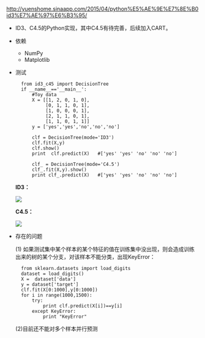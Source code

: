 <http://yuenshome.sinaapp.com/2015/04/python%E5%AE%9E%E7%8E%B0id3%E7%AE%97%E6%B3%95/>  

- ID3、C4.5的Python实现，其中C4.5有待完善，后续加入CART。

- 依赖
	- NumPy
	- Matplotlib


- 测试

		from id3_c45 import DecisionTree
		if __name__=='__main__':
		    #Toy data
		    X = [[1, 2, 0, 1, 0],
		         [0, 1, 1, 0, 1],
		         [1, 0, 0, 0, 1],
		         [2, 1, 1, 0, 1],
		         [1, 1, 0, 1, 1]]
		    y = ['yes','yes','no','no','no']
		  
		    clf = DecisionTree(mode='ID3')
		    clf.fit(X,y)
		    clf.show()
		    print  clf.predict(X)   #['yes' 'yes' 'no' 'no' 'no']
		
		    clf_ = DecisionTree(mode='C4.5')
		    clf_.fit(X,y).show()
		    print clf_.predict(X)   #['yes' 'yes' 'no' 'no' 'no']

	**ID3：**

	![](http://i.imgur.com/kqA3eHT.png)

	**C4.5：**

	![](http://i.imgur.com/ronxb97.png)


- 存在的问题

	(1) 如果测试集中某个样本的某个特征的值在训练集中没出现，则会造成训练出来的树的某个分支，对该样本不能分类，出现KeyError：

		
	    from sklearn.datasets import load_digits
	    dataset = load_digits()
	    X =  dataset['data']
	    y = dataset['target']
	    clf.fit(X[0:1000],y[0:1000])
	    for i in range(1000,1500):
	        try:
	            print clf.predict(X[i])==y[i]
	        except KeyError:
	            print "KeyError"

	(2)目前还不能对多个样本并行预测
